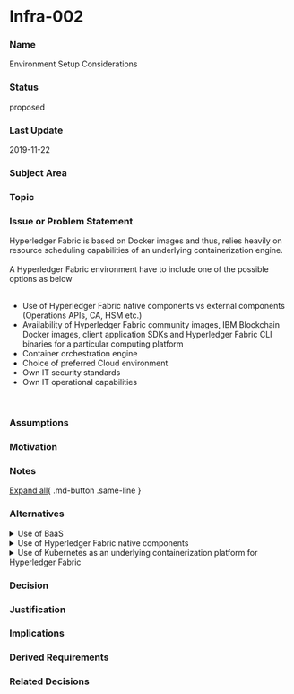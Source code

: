 

# Infra-002

### Name

Environment Setup Considerations

### Status

proposed

### Last Update

2019-11-22

### Subject Area



### Topic



### Issue or Problem Statement

<div>Hyperledger Fabric is based on Docker images and thus, relies heavily on resource scheduling capabilities of an underlying containerization engine.&nbsp;</div><div>&nbsp;</div><div>A Hyperledger Fabric environment have to include one of the possible options as below&nbsp;</div><div>&nbsp;</div><ul><li>Use of Hyperledger Fabric native components vs external components (Operations APIs, CA, HSM etc.)&nbsp;</li><li>Availability of Hyperledger Fabric community images, IBM Blockchain Docker images, client application SDKs and Hyperledger Fabric CLI binaries for a particular computing platform&nbsp;</li><li>Container orchestration engine&nbsp;</li><li>Choice of preferred Cloud environment&nbsp;</li><li>Own IT security standards &nbsp;</li><li>Own IT operational capabilities&nbsp;</li></ul><div><br></div>

### Assumptions



### Motivation



### Notes



[Expand all](#){ .md-button .same-line }

### Alternatives


    

<details markdown=1>
<summary markdown="span">Use of BaaS
</summary>

<table>
    <caption></caption>
    <thead>
        <tr>
            <th></th>
            <th></th>
        </tr>
    </thead>
    <tr>
        <td> <strong>Name</strong> </td>
        <td>Use of BaaS
</td>
    </tr>
    <tr>
        <td> <strong>Description</strong> </td>
        <td><div>IBM Blockchain Docker images or BaaS&nbsp;</div><div><br></div><div>Pros: enterprise support&nbsp;</div></td>
    </tr>
    <tr>
        <td> <strong>Best Applied</strong> </td>
        <td><div><br></div><div>Cons: always a release behind community images and not available without paid subscription&nbsp;</div><div>&nbsp;</div><div><br></div></td>
    </tr>
    <tr>
        <td> <strong>Contraindications</strong> </td>
        <td><div>When to choose: &nbsp;</div><div>Enterprise support is needed to decrease operational and compliance risk &nbsp;</div><div>Optimization for Mainframe platforms is needed &nbsp;</div><div>Compatibility with IBM Blockchain Platform v2 needs to be assured. &nbsp;</div><div>Expectation to use IBM Blockchain Platform offering</div></td>
    </tr>
</table>


</details>


    

<details markdown=1>
<summary markdown="span">Use of Hyperledger Fabric native components
</summary>

<table>
    <caption></caption>
    <thead>
        <tr>
            <th></th>
            <th></th>
        </tr>
    </thead>
    <tr>
        <td> <strong>Name</strong> </td>
        <td>Use of Hyperledger Fabric native components
</td>
    </tr>
    <tr>
        <td> <strong>Description</strong> </td>
        <td><div><b>Fabric-CA&nbsp;</b></div><ul><li>Pros: optimized for a communication with Hyperledger Fabric components to generate and manage identities&nbsp;</li><li>Cons: Can be chosen as a self-contained service.&nbsp;</li></ul><div><br></div><ul><li>When to choose:&nbsp;</li></ul><div>&nbsp; &nbsp; &nbsp; &nbsp; &nbsp;&nbsp; No particular requirements for an integration with an existing organization CA&nbsp;</div><div>Need to integrate Hyperledger Fabric with HSM&nbsp;</div><div><br></div><div><b>Fabric operations APIs</b>&nbsp;</div><div><br></div><ul><li>Pros: off-the-shelf 80+ metrics optimized for Prometheus or StatsD&nbsp;</li></ul><div><br></div><ul><li>Cons: Can only be used with Hyperledger Fabric 1.4.x.&nbsp;</li></ul><div><br></div><ul><li>When to choose:&nbsp;</li></ul><div>Usage of monitoring calling RESTful APIs for healthchecks&nbsp;</div><div>Need for Fabric-specific healthchecks&nbsp;</div><div><br></div><div><br></div><div><b>Fabric SDK</b>&nbsp;</div><div><br></div><ul><li>Pros: community support for off-the-shelf interaction with Hyperledger Fabric network, business logic and components.&nbsp;</li></ul><div><br></div><ul><li>Cons: Currently only Node SDK and Java SDK are mature. Some functionalities exist only in one of the two SDKs (example: Idemix is only implemented in Java SDK).&nbsp;</li><li><br></li><li>When to choose:&nbsp;</li></ul><div>&nbsp; &nbsp; &nbsp; &nbsp; &nbsp; Quick development of the application business logic with an underlying Hyperledger Fabric chaincode.&nbsp;</div><div>Extensive use of new chaincode development methods&nbsp;</div><div>&nbsp;</div><div><br></div></td>
    </tr>
    <tr>
        <td> <strong>Best Applied</strong> </td>
        <td></td>
    </tr>
    <tr>
        <td> <strong>Contraindications</strong> </td>
        <td></td>
    </tr>
</table>


</details>


    

<details markdown=1>
<summary markdown="span">Use of Kubernetes as an underlying containerization platform for Hyperledger Fabric
</summary>

<table>
    <caption></caption>
    <thead>
        <tr>
            <th></th>
            <th></th>
        </tr>
    </thead>
    <tr>
        <td> <strong>Name</strong> </td>
        <td>Use of Kubernetes as an underlying containerization platform for Hyperledger Fabric
</td>
    </tr>
    <tr>
        <td> <strong>Description</strong> </td>
        <td><div><b>Kubernetes</b>&nbsp;</div><div><br></div><ul><li>Pros: industry standard for large-scale orchestrated and automated deployments of containerized applications&nbsp;</li></ul><div><br></div><div><br></div><div><br></div></td>
    </tr>
    <tr>
        <td> <strong>Best Applied</strong> </td>
        <td><div>When to choose: &nbsp;</div><div>Blockchain-as-a-service offerings (massive deployments) &nbsp;</div><div>Dynamic, expandable environments (new client onboarding to an existing network) &nbsp;</div><div>Cloud- and platform-native requirements, abstracting the deployment layer from an underlying infrastructure layer &nbsp;</div><div>&nbsp;</div></td>
    </tr>
    <tr>
        <td> <strong>Contraindications</strong> </td>
        <td><div>Cons: &nbsp;</div><div><br></div><ul><li>Hyperledger Fabric requires security-lenient tweaking to work on top of Kubernetes &nbsp;<br></li><li>Kubernetes may be an &nbsp; &nbsp; &nbsp; overkill for smaller &nbsp; &nbsp;&nbsp; deployments &nbsp;<br></li></ul><ul><li>Lack of operational readiness and skills in organizations to maintain the deployment&nbsp;</li></ul></td>
    </tr>
</table>


</details>


    



### Decision



### Justification



### Implications



### Derived Requirements



### Related Decisions



